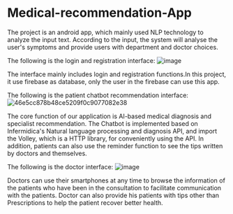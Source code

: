 # Medical-recommendation-App

The project is an android app, which mainly used NLP technology to analyze the input text. According to the input, the system will analyse the user's symptoms and provide users with department and doctor choices.

The following is the login and registration interface:
![image](https://user-images.githubusercontent.com/93305654/158739639-678ea7dd-7da8-438d-9068-6e86f66f16b6.png)


The interface mainly includes login and registration functions.In this project, it use firebase as database, only the user in the firebase can use this app.

The following is the patient chatbot recommendation interface:
![46e5cc878b48ce5209f0c9077082e38](https://user-images.githubusercontent.com/93305654/158972078-8737de10-4dc0-49aa-9e89-39be43c5545e.png)


The core function of our application is AI-based medical diagnosis and specialist recommendation. The Chatbot is implemented based on Infermidica's Natural language processing and diagnosis API, and import the Volley, which is a HTTP library,  for conveniently using the API.
In addition, patients can also use the reminder function to see the tips written by doctors and themselves.

The following is the doctor interface:
![image](https://user-images.githubusercontent.com/93305654/158740315-0363b48e-f0e9-41f4-ba2d-c65efd8a4c87.png)


Doctors can use their smartphones at any time to browse the information of the patients who have been in the consultation to facilitate communication with the patients.
Doctor can also provide his patients with tips other than Prescriptions to help the patient recover better health.

